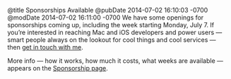 @title Sponsorships Available
@pubDate 2014-07-02 16:10:03 -0700
@modDate 2014-07-02 16:11:00 -0700
We have some openings for sponsorships coming up, including the week starting Monday, July 7. If you’re interested in reaching Mac and iOS developers and power users — smart people always on the lookout for cool things and cool services — then <a href="mailto:sponsors@ranchero.com">get in touch with me</a>.

More info — how it works, how much it costs, what weeks are available — appears on the <a href="http://inessential.com/sponsors">Sponsorship page</a>.
